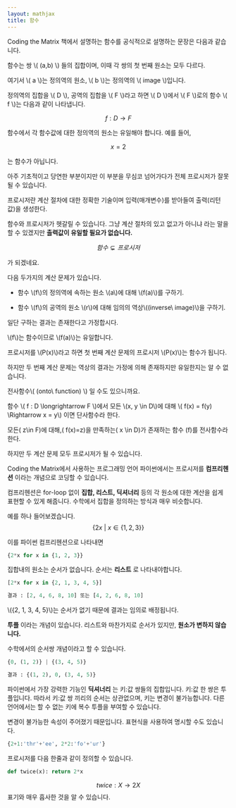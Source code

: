 ```yaml
---
layout: mathjax
title: 함수
---
```


Coding the Matrix 책에서 설명하는 함수를 공식적으로 설명하는 문장은 다음과 같습니다.

<div class="def">
함수는 쌍 \( (a,b) \) 들의 집합이며, 이때 각 쌍의 첫 번째 원소는 모두 다르다.
</div>

여기서 \\( a \\)는 정의역의 원소, \\( b \\)는 정의역의  \\( image \\)입니다.

정의역의 집합을 \\( D \\), 공역의 집합을 \\( F \\)라고 하면
\\( D \\)에서 \\( F \\)로의 함수 \\( f \\)는 다음과 같이 나타냅니다.

$$ f : D \longrightarrow F $$

함수에서 각 함수값에 대한 정의역의 원소는 유일해야 합니다. 예를 들어,

$$ x = 2 $$

는 함수가 아닙니다.

아주 기초적이고 당연한 부분이지만 이 부분을 무심코 넘어가다가 전체 프로시저가 잘못 될 수 있습니다.

<div class="def">
프로시저란 계산 절차에 대한 정확한 기술이며 입력(매개변수)를 받아들여 출력(리턴 값)을 생성한다.
</div>

함수와 프로시저가 헷갈릴 수 있습니다.
그냥 계산 절차의 있고 없고가 아니냐 라는 말을 할 수 있겠지만 **출력값이 유일할 필요가 없습니다.**

$$ 함수 \subsetneq 프로시저 $$

가 되겠네요.

다음 두가지의 계산 문제가 있습니다.

* 함수 \\(f\\)의 정의역에 속하는 원소 \\(a\\)에 대해 \\(f(a)\\)를 구하기.

* 함수 \\(f\\)의 공역의 원소 \\(r\\)에 대해 임의의 역상\\((inverse\ image)\\)을 구하기.

일단 구하는 결과는 존재한다고 가정합시다.

\\(f\\)는 함수이므로 \\(f(a)\\)는 유일합니다.

프로시저를 \\(P(x)\\)라고 하면 첫 번째 계산 문제의 프로시저 \\(P(x)\\)는 함수가 됩니다.

하지만 두 번째 계산 문제는 역상의 결과는 가정에 의해 존재하지만 유일한지는 알 수 없습니다.

전사함수\\( (onto\ function) \\) 일 수도 있으니까요.

<div class="def">
  함수 \( f : D \longrightarrow F \)에서 모든 \(x, y \in  D\)에 대해
  \( f(x) = f(y) \Rightarrow x = y\) 이면 단사함수라 한다.

  모든\( z\in F\)에 대해,\( f(x)=z\)을 만족하는\( x \in D\)가 존재하는 함수 \(f\)를 전사함수라 한다.
</div>

하지만 두 계산 문제 모두 프로시저가 될 수 있습니다.

Coding the Matrix에서 사용하는 프로그래밍 언어 파이썬에서는 프로시저를 **컴프리헨션** 이라는 개념으로 코딩할 수 있습니다.

컴프리헨션은 for-loop 없이 **집합, 리스트, 딕셔너리** 등의 각 원소에 대한 계산을 쉽게 표현할 수 있게 해줍니다. 수학에서 집합을 정의하는 방식과 매우 비슷합니다.

예를 하나 들어보겠습니다.
$$ \lbrace 2x\ |\ x \in \lbrace1, 2, 3\rbrace \rbrace $$

이를 파이썬 컴프리헨션으로 나타내면

```Python
{2*x for x in {1, 2, 3}}
```

집합내의 원소는 순서가 없습니다. 순서는 **리스트** 로 나타내야합니다.

```Python
[2*x for x in {2, 1, 3, 4, 5}]

결과 : [2, 4, 6, 8, 10] 또는 [4, 2, 6, 8, 10]
```

\\({2, 1, 3, 4, 5}\\)는 순서가 없기 때문에 결과는 임의로 배정됩니다.

**투플** 이라는 개념이 있습니다.
리스트와 마찬가지로 순서가 있지만, **원소가 변하지 않습니다.**

수학에서의 순서쌍 개념이라고 할 수 있습니다.

```Python
{0, (1, 2)} | {(3, 4, 5)}

결과 : {(1, 2), 0, (3, 4, 5)}
```

파이썬에서 가장 강력한 기능인 **딕셔너리** 는 키:값 쌍들의 집합입니다.
키:값 한 쌍은 투플입니다. 따라서 키:값 쌍 끼리의 순서는 상관없으며, 키는 변경이 불가능합니다. 다른 언어에서는 할 수 없는 키에 복수 투플을 부여할 수 있습니다.

변경이 불가능한 속성이 주어졌기 때문입니다.
표현식을 사용하여 명시할 수도 있습니다.

```Python
{2+1:'thr'+'ee', 2*2:'fo'+'ur'}
```

프로시저를 다음 한줄과 같이 정의할 수 있습니다.

```Python
def twice(x): return 2*x
```

$$ twice : X \longrightarrow 2X $$ 표기와 매우 흡사한 것을 알 수 있습니다.
